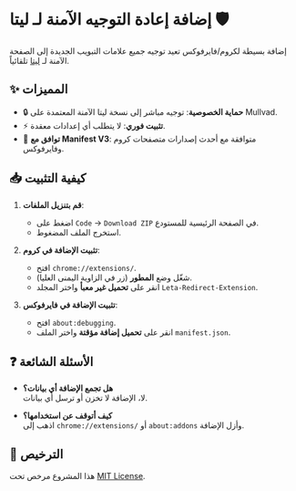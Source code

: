 # إضافة إعادة التوجيه الآمنة لـ ليتا 🛡️

إضافة بسيطة لكروم/فايرفوكس تعيد توجيه جميع علامات التبويب الجديدة إلى الصفحة الآمنة لـ [ليتا](https://leta.mullvad.net/) تلقائياً.


## ✨ المميزات
- 🔒 **حماية الخصوصية**: توجيه مباشر إلى نسخة ليتا الآمنة المعتمدة على Mullvad.
- ⚡ **تثبيت فوري**: لا يتطلب أي إعدادات معقدة.
- 🔄 **توافق مع Manifest V3**: متوافقة مع أحدث إصدارات متصفحات كروم وفايرفوكس.

## 📥 كيفية التثبيت
1. **قم بتنزيل الملفات**:
   - اضغط على `Code` → `Download ZIP` في الصفحة الرئيسية للمستودع.
   - استخرج الملف المضغوط.

2. **تثبيت الإضافة في كروم**:
   - افتح `chrome://extensions/`.
   - شغّل وضع **المطور** (زر في الزاوية اليمنى العليا).
   - انقر على **تحميل غير معبأ** واختر المجلد `Leta-Redirect-Extension`.

3. **تثبيت الإضافة في فايرفوكس**:
   - افتح `about:debugging`.
   - انقر على **تحميل إضافة مؤقتة** واختر الملف `manifest.json`.

## ❓ الأسئلة الشائعة
- **هل تجمع الإضافة أي بيانات؟**  
  لا، الإضافة لا تخزن أو ترسل أي بيانات.

- **كيف أتوقف عن استخدامها؟**  
  اذهب إلى `chrome://extensions/` أو `about:addons` وأزل الإضافة.
  

## 📜 الترخيص
هذا المشروع مرخص تحت [MIT License](LICENSE).
